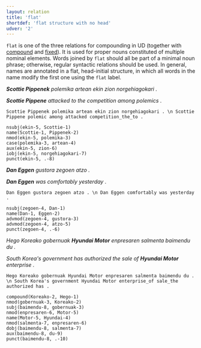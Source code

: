 ```yaml
---
layout: relation
title: 'flat'
shortdef: 'flat structure with no head'
udver: '2'
---
```


`flat` is one of the three relations for compounding in UD (together with [compound]() and [fixed]()). It is used for proper nouns constituted of multiple nominal elements.
Words joined by `flat` should all be part of a minimal noun phrase; otherwise, regular syntactic relations should be used.
In general, names are annotated in a flat, head-initial structure, in which all words in the name modify the first one using the `flat` label.

***Scottie Pippenek** polemika artean ekin zion norgehiagokari .*

***Scottie Pippene** attacked to the competition among polemics .*

~~~ sdparse
Scottie Pippenek polemika artean ekin zion norgehiagokari . \n Scottie Pippene polemic among attacked competition_the_to .

nsubj(ekin-5, Scottie-1)
name(Scottie-1, Pippenek-2)
nmod(ekin-5, polemika-3)
case(polemika-3, artean-4)
aux(ekin-5, zion-6)
iobj(ekin-5, norgehiagokari-7)
punct(ekin-5, .-8)
~~~

***Dan Eggen** gustora zegoen atzo .*

***Dan Eggen** was comfortably yesterday .*

~~~ sdparse
Dan Eggen gustora zegoen atzo . \n Dan Eggen comfortably was yesterday .

nsubj(zegoen-4, Dan-1)
name(Dan-1, Eggen-2)
advmod(zegoen-4, gustora-3)
advmod(zegoen-4, atzo-5)
punct(zegoen-4, .-6)
~~~

*Hego Koreako gobernuak **Hyundai Motor** enpresaren salmenta baimendu du .*

*South Korea's government has authorized the sale of **Hyundai Motor** enterprise .*

~~~ sdparse
Hego Koreako gobernuak Hyundai Motor enpresaren salmenta baimendu du . \n South Korea's government Hyundai Motor enterprise_of sale_the authorized has .

compound(Koreako-2, Hego-1)
nmod(gobernuak-3, Koreako-2)
subj(baimendu-8, gobernuak-3)
nmod(enpresaren-6, Motor-5)
name(Motor-5, Hyundai-4)
nmod(salmenta-7, enpresaren-6)
dobj(baimendu-8, salmenta-7)
aux(baimendu-8, du-9)
punct(baimendu-8, .-10)
~~~



<!-- Interlanguage links updated Po 6. listopadu 2023, 21:42:55 CET -->
